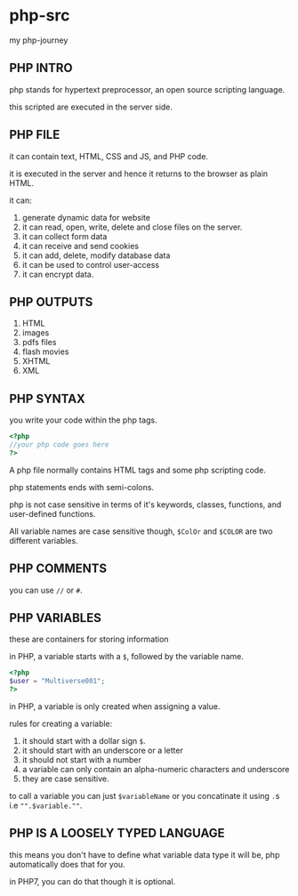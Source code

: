 # php-src

my php-journey

## PHP INTRO

php stands for hypertext preprocessor, an open source scripting language.

this scripted are executed in the server side.

## PHP FILE

it can contain text, HTML, CSS and JS, and PHP code.

it is executed in the server and hence it returns to the browser as plain HTML.

it can:

1. generate dynamic data for website
2. it can read, open, write, delete and close files on the server.
3. it can collect form data
4. it can receive and send cookies
5. it can add, delete, modify database data
6. it can be used to control user-access
7. it can encrypt data.

## PHP OUTPUTS

1. HTML
2. images
3. pdfs files
4. flash movies
5. XHTML
6. XML

## PHP SYNTAX

you write your code within the php tags.

```php
<?php
//your php code goes here
?>
```

A php file normally contains HTML tags and some php scripting code.

php statements ends with semi-colons.

php is not case sensitive in terms of it's keywords, classes, functions, and user-defined functions.

All variable names are case sensitive though, `$ColOr` and `$COLOR` are two different variables.

## PHP COMMENTS

you can use `//` or `#`.

## PHP VARIABLES

these are containers for storing information

in PHP, a variable starts with a `$`, followed by the variable name.

```php
<?php
$user = "Multiverse001";
?>
```

in PHP, a variable is only created when assigning a value.

rules for creating a variable:

1. it should start with a dollar sign `$`.
2. it should start with an underscore or a letter
3. it should not start with a number
4. a variable can only contain an alpha-numeric characters and underscore
5. they are case sensitive.

to call a variable you can just `$variableName` or you concatinate it using `.`s i.e `"".$variable.""`.

## PHP IS A LOOSELY TYPED LANGUAGE

this means you don't have to define what variable data type it will be, php automatically does that for you.

in PHP7, you can do that though it is optional.
